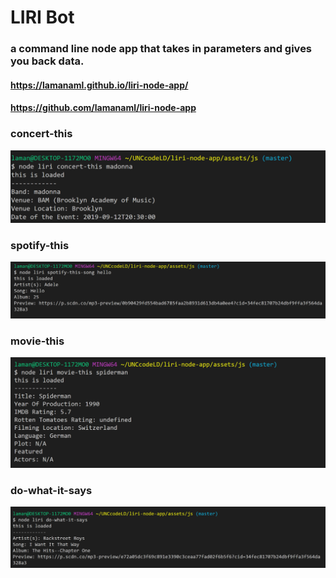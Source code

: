 # LIRI Bot
### a command line node app that takes in parameters and gives you back data.

#### https://lamanaml.github.io/liri-node-app/
#### https://github.com/lamanaml/liri-node-app

### concert-this
![concert-this](assets/images/concert-this.png)

### spotify-this
![spotify-this](assets/images/spotify-this.png)
      
### movie-this
![movie-this](assets/images/movie-this.png)
     
### do-what-it-says
![do-what-it-says](assets/images/do-what-it-says.png)
 